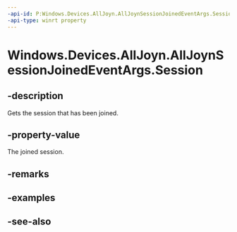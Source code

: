 ----api-id: P:Windows.Devices.AllJoyn.AllJoynSessionJoinedEventArgs.Session
-api-type: winrt property
---<!-- Property syntaxpublic Windows.Devices.AllJoyn.AllJoynSession Session { get; }--># Windows.Devices.AllJoyn.AllJoynSessionJoinedEventArgs.Session## -descriptionGets the session that has been joined.## -property-valueThe joined session.## -remarks## -examples## -see-also